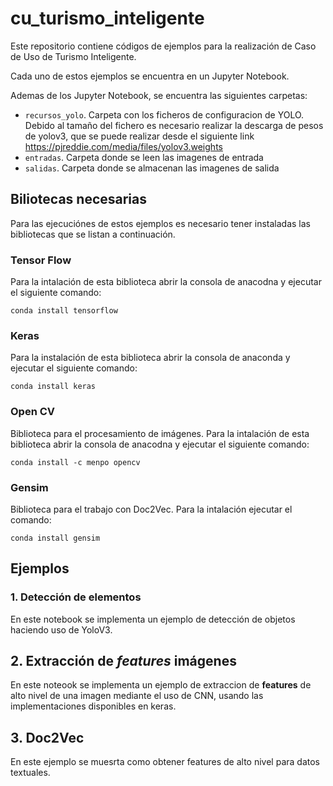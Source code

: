 # cu_turismo_inteligente

Este repositorio contiene códigos de ejemplos para la realización de Caso de Uso de Turismo Inteligente.

Cada uno de estos ejemplos se encuentra en un Jupyter Notebook.

Ademas de los Jupyter Notebook, se encuentra las siguientes carpetas:

- `recursos_yolo`. Carpeta con los ficheros de configuracion de YOLO. Debido al tamaño del fichero es necesario realizar la descarga de pesos de yolov3, que se puede realizar desde el siguiente link https://pjreddie.com/media/files/yolov3.weights
- `entradas`. Carpeta donde se leen las imagenes de entrada
- `salidas`. Carpeta donde se almacenan las imagenes de salida

## Biliotecas necesarias

Para las ejecuciónes de estos ejemplos es necesario tener instaladas las bibliotecas que se listan a continuación.

### Tensor Flow

Para la intalación de esta biblioteca abrir la consola de anacodna y ejecutar el siguiente comando:

`conda install tensorflow`

### Keras
Para la instalación de esta biblioteca abrir la consola de anaconda y ejecutar el siguiente comando:

`conda install keras`

### Open CV

Biblioteca para el procesamiento de imágenes. Para la intalación de esta biblioteca abrir la consola de anacodna y ejecutar el siguiente comando:

`conda install -c menpo opencv`

### Gensim
Biblioteca para el trabajo con Doc2Vec. Para la intalación ejecutar el comando:

`conda install gensim` 

## Ejemplos

### 1. Detección de elementos

En este notebook se implementa un ejemplo de detección de objetos haciendo uso de YoloV3.

## 2. Extracción de *features* imágenes

En este noteook se implementa un ejemplo de extraccion de **features** de alto nivel de una imagen mediante el uso de CNN, usando las implementaciones disponibles en keras.

## 3. Doc2Vec

En este ejemplo se muesrta como obtener features de alto nivel para datos textuales.